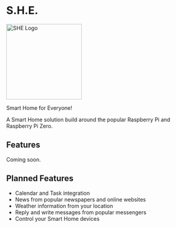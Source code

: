 # S.H.E.

<img src="https://github.com/Techassi/s.h.e./blob/master/src/server/img/SHE_Logo.png" alt="SHE Logo" width="200px" height="whatever">

Smart Home for Everyone!

A Smart Home solution build around the popular Raspberry Pi and Raspberry Pi Zero.

## Features

Coming soon.

## Planned Features

- Calendar and Task integration
- News from popular newspapers and online websites
- Weather information from your location
- Reply and write messages from popular messengers
- Control your Smart Home devices
